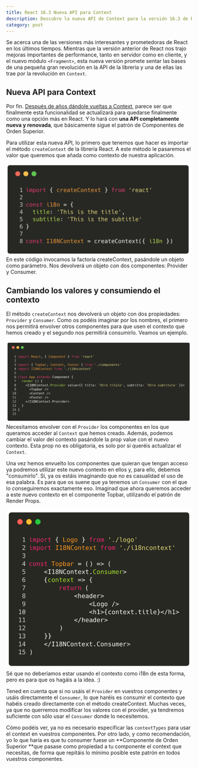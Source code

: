 ```yaml
---
title: React 16.3 Nueva API para Context
description: Descubre la nueva API de Context para la versión 16.3 de React
category: post
---
```


Se acerca una de las versiones más interesantes y prometedoras de React en los últimos tiempos. Mientras que la versión anterior de React nos trajo mejoras importantes de performance, tanto en servidor como en cliente, y el nuevo módulo `<Fragment>`, esta nueva versión promete sentar las bases de una pequeña gran revolución en la API de la librería y una de ellas las trae por la revolución en `Context`.

## Nueva API para Context
Por fin. [Después de años dándole vueltas a Context](https://reactjs.org/docs/context.html#why-not-to-use-context), parece ser que finalmente esta funcionalidad se actualizará para quedarse finalmente como una opción más en React. Y lo hará con **una API completamente nueva y renovada**, que básicamente sigue el patrón de Componentes de Orden Superior.

Para utilizar esta nueva API, lo primero que tenemos que hacer es importar el método  `createContext` de la librería React. A este método le pasaremos el valor que queremos que añada como contexto de nuestra aplicación.

![createContext React 16.3](/static/posts/react-16-3-nueva-api-context.png)
<x-caption>En este código invocamos la factoría createContext, pasándole un objeto como parámetro. Nos devolverá un objeto con dos componentes: Provider y Consumer.</x-caption>

## Cambiando los valores y consumiendo el contexto

El método `createContext` nos devolverá un objeto con dos propiedades: `Provider` y `Consumer`. Como os podéis imaginar por los nombres, el primero nos permitirá envolver otros componentes para que usen el contexto que hemos creado y el segundo nos permitirá consumirlo. Veamos un ejemplo.

![createContext React 16.3](/static/posts/react-16-3-nueva-api-context-2.png)
<x-caption>Necesitamos envolver con el `Provider` los componentes en los que queramos acceder al `Context` que hemos creado. Además, podemos cambiar el valor del contexto pasándole la prop value con el nuevo contexto. Esta prop no es obligatoria, es solo por si queréis actualizar el `Context`.</x-caption>

Una vez hemos envuelto los componentes que quieran que tengan acceso ya podremos utilizar este nuevo contexto en ellos y, para ello, debemos "consumirlo". Sí, ya os estáis imaginando que no es casualidad el uso de esa palabra. Es para que os suene que ya tenemos un `Consumer` con el que lo conseguiremos exactamente eso. Imaginad que ahora queremos acceder a este nuevo contexto en el componente Topbar, utilizando el patrón de Render Props.

![createContext React 16.3](/static/posts/react-16-3-nueva-api-context-3.png)
<x-caption>Sé que no deberíamos estar usando el contexto como i18n de esta forma, pero es para que os hagáis a la idea. :)</x-caption>

Tened en cuenta que si no usáis el `Provider` en vuestros componentes y usáis directamente el `Consumer`, lo que haréis es consumir el contexto que habéis creado directamente con el método createContext. Muchas veces, ya que no querremos modificar los valores con el provider, ya tendremos suficiente con sólo usar el `Consumer` donde lo necesitemos.

Cómo podéis ver, ya no es necesario especificar las `contextTypes` para usar el context en vuestros componentes. Por otro lado, y como recomendación, yo lo que haría es que tu consumer fuese un **Componente de Orden Superior **que pasase como propiedad a tu componente el context que necesitas, de forma que repitáis lo mínimo posible este patrón en todos vuestros componentes.
